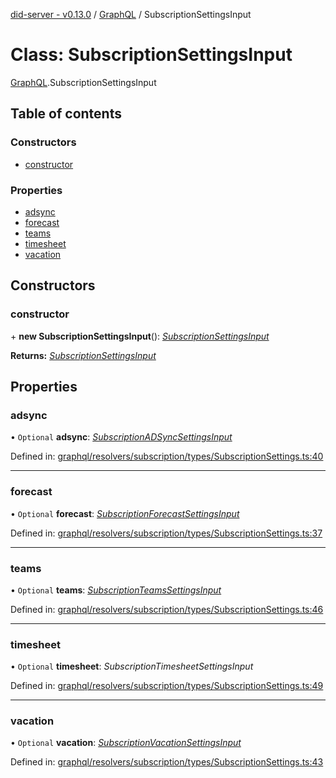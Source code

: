 [did-server - v0.13.0](../README.md) / [GraphQL](../modules/graphql.md) / SubscriptionSettingsInput

# Class: SubscriptionSettingsInput

[GraphQL](../modules/graphql.md).SubscriptionSettingsInput

## Table of contents

### Constructors

- [constructor](graphql.subscriptionsettingsinput.md#constructor)

### Properties

- [adsync](graphql.subscriptionsettingsinput.md#adsync)
- [forecast](graphql.subscriptionsettingsinput.md#forecast)
- [teams](graphql.subscriptionsettingsinput.md#teams)
- [timesheet](graphql.subscriptionsettingsinput.md#timesheet)
- [vacation](graphql.subscriptionsettingsinput.md#vacation)

## Constructors

### constructor

\+ **new SubscriptionSettingsInput**(): [*SubscriptionSettingsInput*](graphql.subscriptionsettingsinput.md)

**Returns:** [*SubscriptionSettingsInput*](graphql.subscriptionsettingsinput.md)

## Properties

### adsync

• `Optional` **adsync**: [*SubscriptionADSyncSettingsInput*](graphql.subscriptionadsyncsettingsinput.md)

Defined in: [graphql/resolvers/subscription/types/SubscriptionSettings.ts:40](https://github.com/Puzzlepart/did/blob/dev/server/graphql/resolvers/subscription/types/SubscriptionSettings.ts#L40)

___

### forecast

• `Optional` **forecast**: [*SubscriptionForecastSettingsInput*](graphql.subscriptionforecastsettingsinput.md)

Defined in: [graphql/resolvers/subscription/types/SubscriptionSettings.ts:37](https://github.com/Puzzlepart/did/blob/dev/server/graphql/resolvers/subscription/types/SubscriptionSettings.ts#L37)

___

### teams

• `Optional` **teams**: [*SubscriptionTeamsSettingsInput*](graphql.subscriptionteamssettingsinput.md)

Defined in: [graphql/resolvers/subscription/types/SubscriptionSettings.ts:46](https://github.com/Puzzlepart/did/blob/dev/server/graphql/resolvers/subscription/types/SubscriptionSettings.ts#L46)

___

### timesheet

• `Optional` **timesheet**: *SubscriptionTimesheetSettingsInput*

Defined in: [graphql/resolvers/subscription/types/SubscriptionSettings.ts:49](https://github.com/Puzzlepart/did/blob/dev/server/graphql/resolvers/subscription/types/SubscriptionSettings.ts#L49)

___

### vacation

• `Optional` **vacation**: [*SubscriptionVacationSettingsInput*](graphql.subscriptionvacationsettingsinput.md)

Defined in: [graphql/resolvers/subscription/types/SubscriptionSettings.ts:43](https://github.com/Puzzlepart/did/blob/dev/server/graphql/resolvers/subscription/types/SubscriptionSettings.ts#L43)
